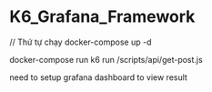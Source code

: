 # K6_Grafana_Framework

// Thứ tự chạy 
docker-compose up -d 

docker-compose run k6 run /scripts/api/get-post.js

need to setup grafana dashboard to view result

